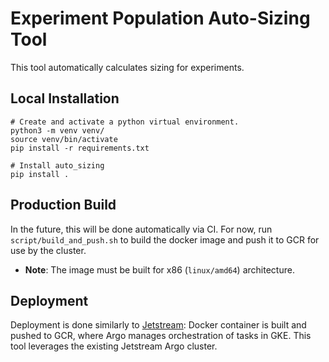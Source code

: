 # Experiment Population Auto-Sizing Tool

This tool automatically calculates sizing for experiments.


## Local Installation
```
# Create and activate a python virtual environment.
python3 -m venv venv/
source venv/bin/activate
pip install -r requirements.txt

# Install auto_sizing
pip install .
```

## Production Build
In the future, this will be done automatically via CI. For now, run `script/build_and_push.sh` to build the docker image and push it to GCR for use by the cluster.
- **Note**: The image must be built for x86 (`linux/amd64`) architecture.

## Deployment
Deployment is done similarly to [Jetstream](github.com/mozilla/jetstream): Docker container is built and pushed to GCR, where Argo manages orchestration of tasks in GKE. This tool leverages the existing Jetstream Argo cluster.

